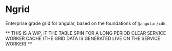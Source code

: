 # Ngrid

Enterprise grade grid for angular, based on the foundations of `@angular/cdk`.

<pbl-sellers-demo></pbl-sellers-demo>

** THIS IS A WIP, IF THE TABLE SPIN FOR A LONG PERIOD CLEAR SERVICE WORKER CACHE (THE GRID DATA IS GENERATED LIVE ON THE SERVICE WORKER) **
